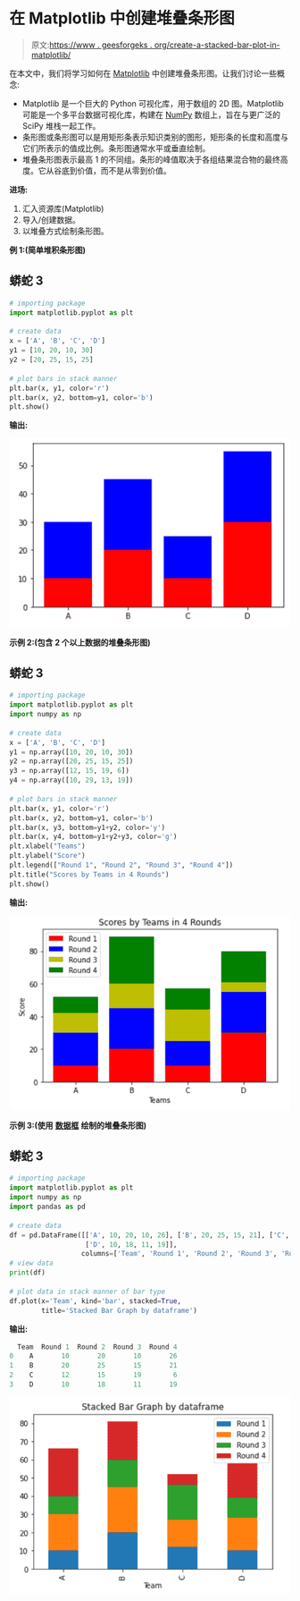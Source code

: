 # 在 Matplotlib 中创建堆叠条形图

> 原文:[https://www . geesforgeks . org/create-a-stacked-bar-plot-in-matplotlib/](https://www.geeksforgeeks.org/create-a-stacked-bar-plot-in-matplotlib/)

在本文中，我们将学习如何在 [Matplotlib](https://www.geeksforgeeks.org/python-introduction-matplotlib/) 中创建堆叠条形图。让我们讨论一些概念:

*   Matplotlib 是一个巨大的 Python 可视化库，用于数组的 2D 图。Matplotlib 可能是一个多平台数据可视化库，构建在 [NumPy](https://www.geeksforgeeks.org/python-numpy/) 数组上，旨在与更广泛的 SciPy 堆栈一起工作。
*   条形图或条形图可以是用矩形条表示知识类别的图形，矩形条的长度和高度与它们所表示的值成比例。条形图通常水平或垂直绘制。
*   堆叠条形图表示最高 1 的不同组。条形的峰值取决于各组结果混合物的最终高度。它从谷底到价值，而不是从零到价值。

**进场:**

1.  汇入资源库(Matplotlib)
2.  导入/创建数据。
3.  以堆叠方式绘制条形图。

**例 1:(简单堆积条形图)**

## 蟒蛇 3

```py
# importing package
import matplotlib.pyplot as plt

# create data
x = ['A', 'B', 'C', 'D']
y1 = [10, 20, 10, 30]
y2 = [20, 25, 15, 25]

# plot bars in stack manner
plt.bar(x, y1, color='r')
plt.bar(x, y2, bottom=y1, color='b')
plt.show()
```

**输出:**

![](img/2d1efc370b6f44c222e346c9a6cb3fe7.png)

**示例 2:(包含 2 个以上数据的堆叠条形图)**

## 蟒蛇 3

```py
# importing package
import matplotlib.pyplot as plt
import numpy as np

# create data
x = ['A', 'B', 'C', 'D']
y1 = np.array([10, 20, 10, 30])
y2 = np.array([20, 25, 15, 25])
y3 = np.array([12, 15, 19, 6])
y4 = np.array([10, 29, 13, 19])

# plot bars in stack manner
plt.bar(x, y1, color='r')
plt.bar(x, y2, bottom=y1, color='b')
plt.bar(x, y3, bottom=y1+y2, color='y')
plt.bar(x, y4, bottom=y1+y2+y3, color='g')
plt.xlabel("Teams")
plt.ylabel("Score")
plt.legend(["Round 1", "Round 2", "Round 3", "Round 4"])
plt.title("Scores by Teams in 4 Rounds")
plt.show()
```

**输出:**

![](img/ed875370ec091a5d5d7ea89a6e501a8b.png)

**示例 3:(使用** [**数据框**](https://www.geeksforgeeks.org/python-pandas-dataframe/) **绘制的堆叠条形图)**

## 蟒蛇 3

```py
# importing package
import matplotlib.pyplot as plt
import numpy as np
import pandas as pd

# create data
df = pd.DataFrame([['A', 10, 20, 10, 26], ['B', 20, 25, 15, 21], ['C', 12, 15, 19, 6],
                   ['D', 10, 18, 11, 19]],
                  columns=['Team', 'Round 1', 'Round 2', 'Round 3', 'Round 4'])
# view data
print(df)

# plot data in stack manner of bar type
df.plot(x='Team', kind='bar', stacked=True,
        title='Stacked Bar Graph by dataframe')
```

**输出:**

```py
  Team  Round 1  Round 2  Round 3  Round 4
0    A       10       20       10       26
1    B       20       25       15       21
2    C       12       15       19        6
3    D       10       18       11       19
```

![](img/b52ed88e6ea94380806593a14d09c319.png)